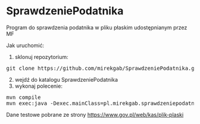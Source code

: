 # SprawdzeniePodatnika
Program do sprawdzenia podatnika w pliku płaskim udostępnianym przez MF

Jak uruchomić:
1. sklonuj repozytorium:
  <pre>git clone https://github.com/mirekgab/SprawdzeniePodatnika.git</pre>
  
2. wejdź do katalogu SprawdzeniePodatnika
3. wykonaj polecenie:
  <pre>mvn compile
mvn exec:java -Dexec.mainClass=pl.mirekgab.sprawdzeniepodatnika.Main -Dexec.args="dane_testowe.txt 2 20191121.json"</pre>

Dane testowe pobrane ze strony
https://www.gov.pl/web/kas/plik-plaski
